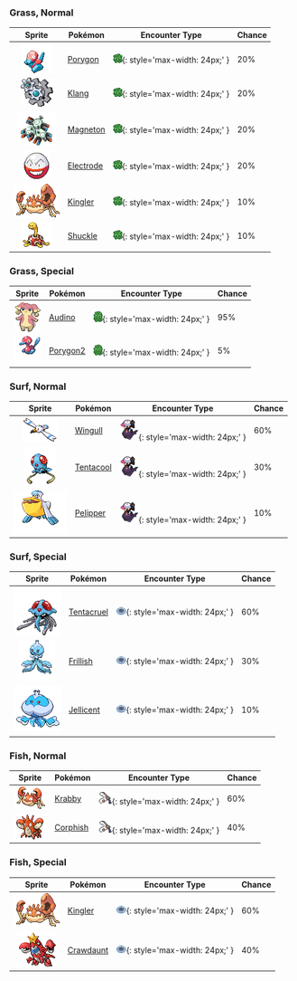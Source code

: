 

### Grass, Normal

| Sprite | Pokémon | Encounter Type | Chance |
| :---: | --- | :---: | --- |
| ![porygon](https://raw.githubusercontent.com/PokeAPI/sprites/master/sprites/pokemon/versions/generation-v/black-white/animated/137.gif) | [Porygon](../pokemon/porygon.md/) | ![Grass, Normal](../assets/encounter_types/grass_normal.png){: style='max-width: 24px;' } | 20% |
| ![klang](https://raw.githubusercontent.com/PokeAPI/sprites/master/sprites/pokemon/versions/generation-v/black-white/animated/600.gif) | [Klang](../pokemon/klang.md/) | ![Grass, Normal](../assets/encounter_types/grass_normal.png){: style='max-width: 24px;' } | 20% |
| ![magneton](https://raw.githubusercontent.com/PokeAPI/sprites/master/sprites/pokemon/versions/generation-v/black-white/animated/82.gif) | [Magneton](../pokemon/magneton.md/) | ![Grass, Normal](../assets/encounter_types/grass_normal.png){: style='max-width: 24px;' } | 20% |
| ![electrode](https://raw.githubusercontent.com/PokeAPI/sprites/master/sprites/pokemon/versions/generation-v/black-white/animated/101.gif) | [Electrode](../pokemon/electrode.md/) | ![Grass, Normal](../assets/encounter_types/grass_normal.png){: style='max-width: 24px;' } | 20% |
| ![kingler](https://raw.githubusercontent.com/PokeAPI/sprites/master/sprites/pokemon/versions/generation-v/black-white/animated/99.gif) | [Kingler](../pokemon/kingler.md/) | ![Grass, Normal](../assets/encounter_types/grass_normal.png){: style='max-width: 24px;' } | 10% |
| ![shuckle](https://raw.githubusercontent.com/PokeAPI/sprites/master/sprites/pokemon/versions/generation-v/black-white/animated/213.gif) | [Shuckle](../pokemon/shuckle.md/) | ![Grass, Normal](../assets/encounter_types/grass_normal.png){: style='max-width: 24px;' } | 10%

### Grass, Special

| Sprite | Pokémon | Encounter Type | Chance |
| :---: | --- | :---: | --- |
| ![audino](https://raw.githubusercontent.com/PokeAPI/sprites/master/sprites/pokemon/versions/generation-v/black-white/animated/531.gif) | [Audino](../pokemon/audino.md/) | ![Grass, Special](../assets/encounter_types/grass_special.png){: style='max-width: 24px;' } | 95% |
| ![porygon2](https://raw.githubusercontent.com/PokeAPI/sprites/master/sprites/pokemon/versions/generation-v/black-white/animated/233.gif) | [Porygon2](../pokemon/porygon2.md/) | ![Grass, Special](../assets/encounter_types/grass_special.png){: style='max-width: 24px;' } | 5%

### Surf, Normal

| Sprite | Pokémon | Encounter Type | Chance |
| :---: | --- | :---: | --- |
| ![wingull](https://raw.githubusercontent.com/PokeAPI/sprites/master/sprites/pokemon/versions/generation-v/black-white/animated/278.gif) | [Wingull](../pokemon/wingull.md/) | ![Surf, Normal](../assets/encounter_types/surf_normal.png){: style='max-width: 24px;' } | 60% |
| ![tentacool](https://raw.githubusercontent.com/PokeAPI/sprites/master/sprites/pokemon/versions/generation-v/black-white/animated/72.gif) | [Tentacool](../pokemon/tentacool.md/) | ![Surf, Normal](../assets/encounter_types/surf_normal.png){: style='max-width: 24px;' } | 30% |
| ![pelipper](https://raw.githubusercontent.com/PokeAPI/sprites/master/sprites/pokemon/versions/generation-v/black-white/animated/279.gif) | [Pelipper](../pokemon/pelipper.md/) | ![Surf, Normal](../assets/encounter_types/surf_normal.png){: style='max-width: 24px;' } | 10%

### Surf, Special

| Sprite | Pokémon | Encounter Type | Chance |
| :---: | --- | :---: | --- |
| ![tentacruel](https://raw.githubusercontent.com/PokeAPI/sprites/master/sprites/pokemon/versions/generation-v/black-white/animated/73.gif) | [Tentacruel](../pokemon/tentacruel.md/) | ![Surf, Special](../assets/encounter_types/surf_special.png){: style='max-width: 24px;' } | 60% |
| ![frillish](https://raw.githubusercontent.com/PokeAPI/sprites/master/sprites/pokemon/versions/generation-v/black-white/animated/592.gif) | [Frillish](../pokemon/frillish.md/) | ![Surf, Special](../assets/encounter_types/surf_special.png){: style='max-width: 24px;' } | 30% |
| ![jellicent](https://raw.githubusercontent.com/PokeAPI/sprites/master/sprites/pokemon/versions/generation-v/black-white/animated/593.gif) | [Jellicent](../pokemon/jellicent.md/) | ![Surf, Special](../assets/encounter_types/surf_special.png){: style='max-width: 24px;' } | 10%

### Fish, Normal

| Sprite | Pokémon | Encounter Type | Chance |
| :---: | --- | :---: | --- |
| ![krabby](https://raw.githubusercontent.com/PokeAPI/sprites/master/sprites/pokemon/versions/generation-v/black-white/animated/98.gif) | [Krabby](../pokemon/krabby.md/) | ![Fish, Normal](../assets/encounter_types/fish_normal.png){: style='max-width: 24px;' } | 60% |
| ![corphish](https://raw.githubusercontent.com/PokeAPI/sprites/master/sprites/pokemon/versions/generation-v/black-white/animated/341.gif) | [Corphish](../pokemon/corphish.md/) | ![Fish, Normal](../assets/encounter_types/fish_normal.png){: style='max-width: 24px;' } | 40%

### Fish, Special

| Sprite | Pokémon | Encounter Type | Chance |
| :---: | --- | :---: | --- |
| ![kingler](https://raw.githubusercontent.com/PokeAPI/sprites/master/sprites/pokemon/versions/generation-v/black-white/animated/99.gif) | [Kingler](../pokemon/kingler.md/) | ![Fish, Special](../assets/encounter_types/fish_special.png){: style='max-width: 24px;' } | 60% |
| ![crawdaunt](https://raw.githubusercontent.com/PokeAPI/sprites/master/sprites/pokemon/versions/generation-v/black-white/animated/342.gif) | [Crawdaunt](../pokemon/crawdaunt.md/) | ![Fish, Special](../assets/encounter_types/fish_special.png){: style='max-width: 24px;' } | 40% |
